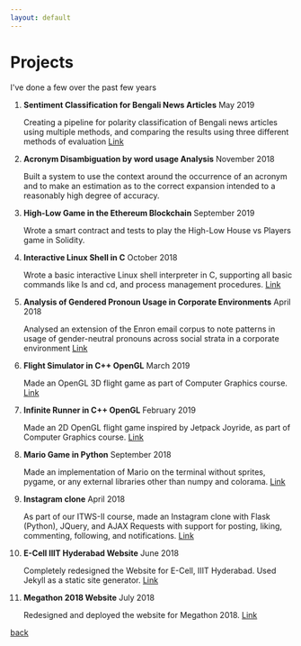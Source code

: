 ```yaml
---
layout: default
---
```


# Projects

I've done a few over the past few years

1. **Sentiment Classification for Bengali News Articles** May 2019
    
    Creating a pipeline for polarity classification of Bengali news articles using multiple methods, and comparing the results using three different methods of evaluation [Link](https://github.com/zubairabid/CL2-Project)
2. **Acronym Disambiguation by word usage Analysis** November 2018

    Built a system to use the context around the occurrence of an acronym and to make an estimation as to the correct expansion intended to a reasonably high degree of accuracy.
3. **High-Low Game in the Ethereum Blockchain** September 2019
    
    Wrote a smart contract and tests to play the High-Low House vs Players game in Solidity.
4. **Interactive Linux Shell in C** October 2018

    Wrote a basic interactive Linux shell interpreter in C, supporting all basic commands like ls and cd, and process management procedures. [Link](https://github.com/zubairabid/course-shell)
5. **Analysis of Gendered Pronoun Usage in Corporate Environments** April 2018

    Analysed an extension of the Enron email corpus to note patterns in usage of gender-neutral pronouns across social strata in a corporate environment [Link](https://github.com/zubairabid/LingoProject)
6. **Flight Simulator in C++ OpenGL** March 2019
        
    Made an OpenGL 3D flight game as part of Computer Graphics course. [Link](https://github.com/zubairabid/flightsim)
7. **Infinite Runner in C++ OpenGL** February 2019
    
    Made an 2D OpenGL flight game inspired by Jetpack Joyride, as part of Computer Graphics course. [Link](https://github.com/zubairabid/flightsim)
8. **Mario Game in Python** September 2018
    
    Made an implementation of Mario on the terminal without sprites, pygame, or any external libraries other than numpy and colorama. [Link](https://github.com/zubairabid/mario-console)
9. **Instagram clone** April 2018

    As part of our ITWS-II course, made an Instagram clone with Flask (Python), JQuery, and AJAX Requests with support for posting, liking, commenting, following, and notifications. [Link](https://github,com/zubairabid/Picture)

10. **E-Cell IIIT Hyderabad Website** June 2018

    Completely redesigned the Website for E-Cell, IIIT Hyderabad. Used Jekyll as a static site generator. [Link](https://web.archive.org/web/20190304011402/https://ecell.iiit.ac.in/)

11. **Megathon 2018 Website** July 2018

    Redesigned and deployed the website for Megathon 2018. [Link](https://web.archive.org/web/20181103032040/megathon.in)









[back](./)

